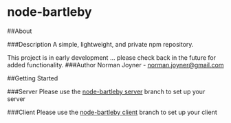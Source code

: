 node-bartleby
====================

##About

###Description
A simple, lightweight, and private npm repository.

This project is in early development ... please check back in the future for added functionality.
###Author
Norman Joyner - norman.joyner@gmail.com

##Getting Started

###Server
Please use the [node-bartleby server](https://github.com/normanjoyner/node-bartleby/blob/server) branch to set up your server

###Client
Please use the [node-bartleby client](https://github.com/normanjoyner/node-bartleby/blob/client) branch to set up your client
